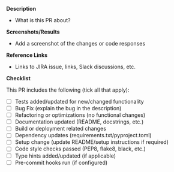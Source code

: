 **Description**

- What is this PR about?

**Screenshots/Results**

- Add a screenshot of the changes or code responses

**Reference Links**

- Links to JIRA issue, links, Slack discussions, etc.

**Checklist**

This PR includes the following (tick all that apply):

- [ ] Tests added/updated for new/changed functionality
- [ ] Bug Fix (explain the bug in the description)
- [ ] Refactoring or optimizations (no functional changes)
- [ ] Documentation updated (README, docstrings, etc.)
- [ ] Build or deployment related changes
- [ ] Dependency updates (requirements.txt/pyproject.toml)
- [ ] Setup change (update README/setup instructions if required)
- [ ] Code style checks passed (PEP8, flake8, black, etc.)
- [ ] Type hints added/updated (if applicable)
- [ ] Pre-commit hooks run (if configured)